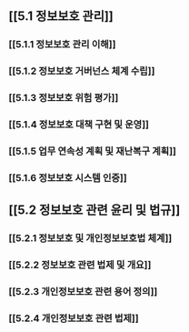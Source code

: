 ## [[5.1 정보보호 관리]]
### [[5.1.1 정보보호 관리 이해]]
### [[5.1.2 정보보호 거버넌스 체계 수립]]
### [[5.1.3 정보보호 위험 평가]]
### [[5.1.4 정보보호 대책 구현 및 운영]]
### [[5.1.5 업무 연속성 계획 및 재난복구 계획]]
### [[5.1.6 정보보호 시스템 인증]]
## [[5.2 정보보호 관련 윤리 및 법규]]
### [[5.2.1 정보보호 및 개인정보보호법 체계]]
### [[5.2.2 정보보호 관련 법제 및 개요]]
### [[5.2.3 개인정보보호 관련 용어 정의]]
### [[5.2.4 개인정보보호 관련 법제]]